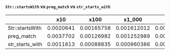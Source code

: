 #### `Str::startsWith` vs `preg_match` vs `str_starts_with`

|                 |       x10 |       x100 |      x1_000 |             x10_000 |            x100_000 |          x1_000_000 |
|-----------------|-----------|------------|-------------|---------------------|---------------------|---------------------|
| Str::startsWith | 0.0020641 | 0.00165758 | 0.001612012 |        0.0016272687 |       0.00163692538 |  0.0016484606299992 |
|      preg_match | 0.0037702 | 0.00126982 | 0.001252989 |        0.0013025153 |       0.00129362976 |  0.0013126939960002 |
| str_starts_with | 0.0011613 | 0.00088835 | 0.000960386 | 0.00096567920000001 | 0.00094359380999997 | 0.00095693659999964 |
